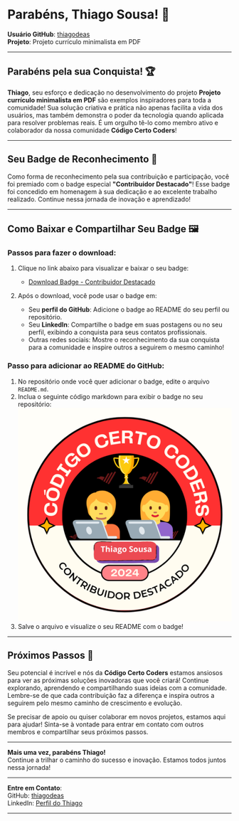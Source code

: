 # Parabéns, Thiago Sousa! 🎉

**Usuário GitHub**: [thiagodeas](https://github.com/thiagodeas)  
**Projeto**: Projeto currículo minimalista em PDF

---

## Parabéns pela sua Conquista! 🏆

**Thiago**, seu esforço e dedicação no desenvolvimento do projeto **Projeto currículo minimalista em PDF** são exemplos inspiradores para toda a comunidade! Sua solução criativa e prática não apenas facilita a vida dos usuários, mas também demonstra o poder da tecnologia quando aplicada para resolver problemas reais. É um orgulho tê-lo como membro ativo e colaborador da nossa comunidade **Código Certo Coders**!

---

## Seu Badge de Reconhecimento 🥇

Como forma de reconhecimento pela sua contribuição e participação, você foi premiado com o badge especial **"Contribuidor Destacado"**! Esse badge foi concedido em homenagem à sua dedicação e ao excelente trabalho realizado. Continue nessa jornada de inovação e aprendizado!

---

## Como Baixar e Compartilhar Seu Badge 🖼️

### Passos para fazer o download:

1. Clique no link abaixo para visualizar e baixar o seu badge:
   - [Download Badge - Contribuidor Destacado](thiagodeas-badge.png)

2. Após o download, você pode usar o badge em:
   - Seu **perfil do GitHub**: Adicione o badge ao README do seu perfil ou repositório.
   - Seu **LinkedIn**: Compartilhe o badge em suas postagens ou no seu perfil, exibindo a conquista para seus contatos profissionais.
   - Outras redes sociais: Mostre o reconhecimento da sua conquista para a comunidade e inspire outros a seguirem o mesmo caminho!

### Passo para adicionar ao README do GitHub:

1. No repositório onde você quer adicionar o badge, edite o arquivo `README.md`.
2. Inclua o seguinte código markdown para exibir o badge no seu repositório:
   ![Badge de Contribuidor Destacado](thiagodeas-badge.png)
3. Salve o arquivo e visualize o seu README com o badge!

---

## Próximos Passos 🚀

Seu potencial é incrível e nós da **Código Certo Coders** estamos ansiosos para ver as próximas soluções inovadoras que você criará! Continue explorando, aprendendo e compartilhando suas ideias com a comunidade. Lembre-se de que cada contribuição faz a diferença e inspira outros a seguirem pelo mesmo caminho de crescimento e evolução.

Se precisar de apoio ou quiser colaborar em novos projetos, estamos aqui para ajudar! Sinta-se à vontade para entrar em contato com outros membros e compartilhar seus próximos passos.

---

**Mais uma vez, parabéns Thiago!**  
Continue a trilhar o caminho do sucesso e inovação. Estamos todos juntos nessa jornada!

---

**Entre em Contato**:  
GitHub: [thiagodeas](https://github.com/thiagodeas)  
LinkedIn: [Perfil do Thiago](https://www.linkedin.com/in/thiagodsousa)

---
